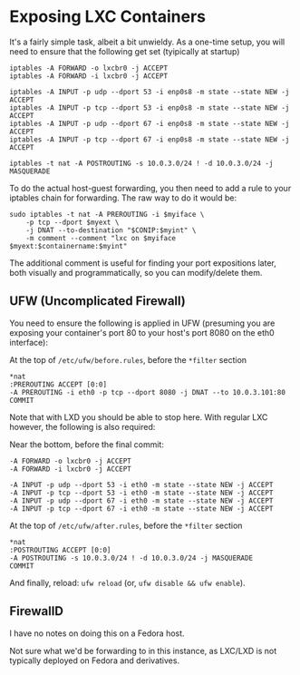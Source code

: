 # Exposing LXC Containers

It's a fairly simple task, albeit a bit unwieldy. As a one-time setup, you will need to ensure that the following get set (tyipically at startup)

	iptables -A FORWARD -o lxcbr0 -j ACCEPT
	iptables -A FORWARD -i lxcbr0 -j ACCEPT
	
	iptables -A INPUT -p udp --dport 53 -i enp0s8 -m state --state NEW -j ACCEPT
	iptables -A INPUT -p tcp --dport 53 -i enp0s8 -m state --state NEW -j ACCEPT
	iptables -A INPUT -p udp --dport 67 -i enp0s8 -m state --state NEW -j ACCEPT
	iptables -A INPUT -p tcp --dport 67 -i enp0s8 -m state --state NEW -j ACCEPT
	
	iptables -t nat -A POSTROUTING -s 10.0.3.0/24 ! -d 10.0.3.0/24 -j MASQUERADE

To do the actual host-guest forwarding, you then need to add a rule to your iptables chain for forwarding. The raw way to do it would be:

	sudo iptables -t nat -A PREROUTING -i $myiface \
		-p tcp --dport $myext \
		-j DNAT --to-destination "$CONIP:$myint" \
		-m comment --comment "lxc on $myiface $myext:$containername:$myint"

The additional comment is useful for finding your port expositions later, both visually and programmatically, so you can modify/delete them.

## UFW (Uncomplicated Firewall)

You need to ensure the following is applied in UFW (presuming you are exposing your container's port 80 to your host's port 8080 on the eth0 interface):

At the top of `/etc/ufw/before.rules`, before the `*filter` section

	*nat
	:PREROUTING ACCEPT [0:0]
	-A PREROUTING -i eth0 -p tcp --dport 8080 -j DNAT --to 10.0.3.101:80
	COMMIT

Note that with LXD you should be able to stop here. With regular LXC however, the following is also required:

Near the bottom, before the final commit:

	-A FORWARD -o lxcbr0 -j ACCEPT
	-A FORWARD -i lxcbr0 -j ACCEPT
	
	-A INPUT -p udp --dport 53 -i eth0 -m state --state NEW -j ACCEPT
	-A INPUT -p tcp --dport 53 -i eth0 -m state --state NEW -j ACCEPT
	-A INPUT -p udp --dport 67 -i eth0 -m state --state NEW -j ACCEPT
	-A INPUT -p tcp --dport 67 -i eth0 -m state --state NEW -j ACCEPT

At the top of `/etc/ufw/after.rules`, before the `*filter` section

	*nat
	:POSTROUTING ACCEPT [0:0]
	-A POSTROUTING -s 10.0.3.0/24 ! -d 10.0.3.0/24 -j MASQUERADE
	COMMIT


And finally, reload: `ufw reload` (or, `ufw disable && ufw enable`).

## FirewallD

I have no notes on doing this on a Fedora host.

Not sure what we'd be forwarding to in this instance, as LXC/LXD is not typically deployed on Fedora and derivatives.
